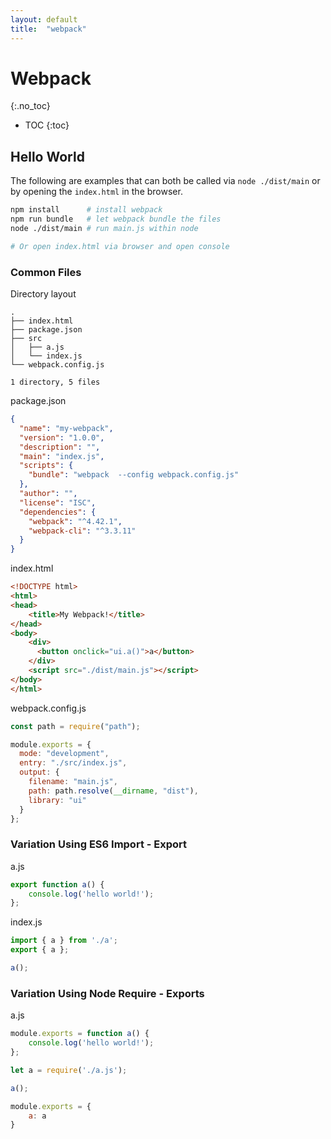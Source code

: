 ```yaml
---
layout: default
title:  "webpack"
---
```


# Webpack
{:.no_toc}

* TOC
{:toc}

## Hello World
The following are examples that can both be called via `node ./dist/main` or by opening the `index.html` in the browser. 

```bash
npm install      # install webpack
npm run bundle   # let webpack bundle the files
node ./dist/main # run main.js within node

# Or open index.html via browser and open console
```

### Common Files

Directory layout

```
.
├── index.html
├── package.json
├── src
│   ├── a.js
│   └── index.js
└── webpack.config.js

1 directory, 5 files
```

package.json

```json
{
  "name": "my-webpack",
  "version": "1.0.0",
  "description": "",
  "main": "index.js",
  "scripts": {
    "bundle": "webpack  --config webpack.config.js"
  },
  "author": "",
  "license": "ISC",
  "dependencies": {
    "webpack": "^4.42.1",
    "webpack-cli": "^3.3.11"
  }
}
```

index.html

```html
<!DOCTYPE html>
<html>
<head>
    <title>My Webpack!</title>
</head>
<body>
    <div>
      <button onclick="ui.a()">a</button>
    </div>
    <script src="./dist/main.js"></script>
</body>
</html>
```

webpack.config.js

```javascript
const path = require("path");

module.exports = {
  mode: "development",
  entry: "./src/index.js",
  output: {
    filename: "main.js",
    path: path.resolve(__dirname, "dist"),
    library: "ui"
  }
};
```

### Variation Using ES6 Import - Export
a.js

```javascript
export function a() {
    console.log('hello world!');
};
```

index.js

```javascript
import { a } from './a';
export { a };

a();
```

### Variation Using Node Require - Exports
a.js

```javascript
module.exports = function a() {
    console.log('hello world!');
};
```

```javascript
let a = require('./a.js');

a();

module.exports = {
    a: a
}
```

